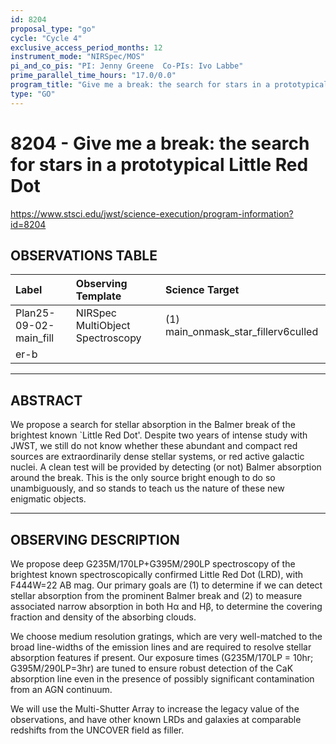 ```yaml
---
id: 8204
proposal_type: "go"
cycle: "Cycle 4"
exclusive_access_period_months: 12
instrument_mode: "NIRSpec/MOS"
pi_and_co_pis: "PI: Jenny Greene  Co-PIs: Ivo Labbe"
prime_parallel_time_hours: "17.0/0.0"
program_title: "Give me a break: the search for stars in a prototypical Little Red Dot"
type: "GO"
---
```

# 8204 - Give me a break: the search for stars in a prototypical Little Red Dot
https://www.stsci.edu/jwst/science-execution/program-information?id=8204
## OBSERVATIONS TABLE
| Label                        | Observing Template            | Science Target                      |
| :--------------------------- | :---------------------------- | :---------------------------------- |
| Plan25-09-02-main_fill | NIRSpec MultiObject Spectroscopy | (1) main_onmask_star_fillerv6culled |
| er-b                         |                               |                                     |

---

## ABSTRACT

We propose a search for stellar absorption in the Balmer break of the brightest known `Little Red Dot'. Despite two years of intense study with JWST, we still do not know whether these abundant and compact red sources are extraordinarily dense stellar systems, or red active galactic nuclei. A clean test will be provided by detecting (or not) Balmer absorption around the break. This is the only source bright enough to do so unambiguously, and so stands to teach us the nature of these new enigmatic objects.

---

## OBSERVING DESCRIPTION

We propose deep G235M/170LP+G395M/290LP spectroscopy of the brightest known spectroscopically confirmed Little Red Dot (LRD), with F444W=22 AB mag. Our primary goals are (1) to determine if we can detect stellar absorption from the prominent Balmer break and (2) to measure associated narrow absorption in both Hα and Hβ, to determine the covering fraction and density of the absorbing clouds.

We choose medium resolution gratings, which are very well-matched to the broad line-widths of the emission lines and are required to resolve stellar absorption features if present. Our exposure times (G235M/170LP = 10hr; G395M/290LP=3hr) are tuned to ensure robust detection of the CaK absorption line even in the presence of possibly significant contamination from an AGN continuum.

We will use the Multi-Shutter Array to increase the legacy value of the observations, and have other known LRDs and galaxies at comparable redshifts from the UNCOVER field as filler.